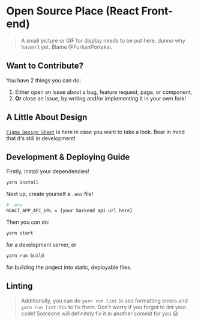 # Open Source Place (React Front-end)

> A small picture or GIF for display needs to be put here, dunno why haven't yet.
> Blame @FurkanPortakal.



## Want to Contribute?

You have 2 things you can do:

1. Either open an issue about a bug, feature request, page, or component,
2. __Or__ close an issue, by writing and/or implementing it in your own fork!



## A Little About Design

[`Figma Design Sheet`](https://www.figma.com/file/qOFIkueP572MnHwaF7ey0a/Untitled?node-id=59%3A490)
is here in case you want to take a look.
Bear in mind that it's still in development!



## Development & Deploying Guide

Firstly, install your dependencies!

```sh
yarn install
```

Next up, create yourself a `.env` file!

```sh
# .env
REACT_APP_API_URL = {your backend api url here}
```

Then you can do:

```sh
yarn start
```

for a development server, or

```sh
yarn run build
```

for building the project into static, deployable files.



## Linting

> Additionally, you can do `yarn run lint` to see formatting errors
> and `yarn run lint:fix` to fix them.
> Don't worry if you forgot to lint your code!
> Someone will definitely fix it in another commit for you :smiley:
